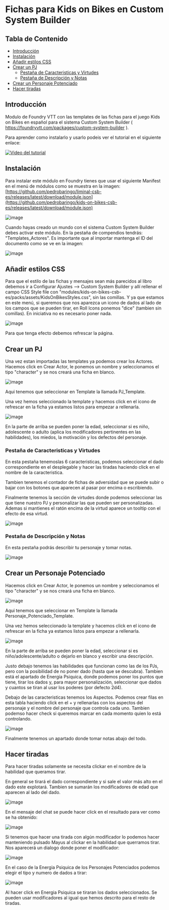 # Fichas para Kids on Bikes en Custom System Builder

## Tabla de Contenido
- [Introducción](#introducción)
- [Instalación](#instalación)
- [Añadir estilos CSS](#añadir-estilos-css)
- [Crear un PJ](#crear-un-pj)
  - [Pestaña de Caracteristicas y Virtudes](#pestaña-de-caracteristicas-y-virtudes)
  - [Pestaña de Descripción y Notas](#pestaña-de-descripción-y-notas)
- [Crear un Personaje Potenciado](#crear-un-personaje-potenciado)
- [Hacer tiradas](#hacer-tiradas)

## Introducción
Modulo de Foundry VTT con las templates de las fichas para el juego Kids on Bikes en español para el sistema Custom System Builder ( https://foundryvtt.com/packages/custom-system-builder ).

Para aprender como instalarlo y usarlo podeis ver el tutorial en el siguiente enlace:

[![Video del tutorial](http://img.youtube.com/vi/vsIx_xzhEPo/0.jpg)](http://www.youtube.com/watch?v=vsIx_xzhEPo "Tutorial Foundry-Kids on Bikes")


## Instalación
Para instalar este módulo en Foundry tienes que usar el siguiente Manifest en el menú de módulos como se muestra en la imagen: [https://github.com/pedrobaringo/liminal-csb-es/releases/latest/download/module.json](https://github.com/pedrobaringo/kids-on-bikes-csb-es/releases/latest/download/module.json)

![image](https://github.com/pedrobaringo/kids-on-bikes-csb-es/assets/148097688/fb5d72b0-12d4-405c-9ddd-0321c556f317)

Cuando hayas creado un mundo con el sistema Custom System Builder debes activar este módulo. En la pestaña de compendios tendrás: "Templates_Actores".
Es importante que al importar mantenga el ID del documento como se ve en la imagen:

![image](https://github.com/pedrobaringo/kids-on-bikes-csb-es/assets/148097688/d4ea90fb-d04a-4179-ab39-4fe8ed639835)

## Añadir estilos CSS
Para que el estilo de las fichas y mensajes sean más parecidos al libro debemos ir a Configurar Ajustes --> Custom System Builder y allí rellenar el campo CSS Style file con "modules/kids-on-bikes-csb-es/packs/assets/KidsOnBikesStyles.css", sin las comillas. Y ya que estamos en este menú, si queremos que nos aparezca un icono de dados al lado de los campos que se pueden tirar, en Roll Icons ponemos "dice" (tambien sin comillas). En iniciativa no es necesario poner nada.

![image](https://github.com/pedrobaringo/kids-on-bikes-csb-es/assets/148097688/ff90dd46-6a2d-4c17-9a7e-5c5163fcf81f)

Para que tenga efecto debemos refrescar la página.

## Crear un PJ
Una vez estan importadas las templates ya podemos crear los Actores.
Hacemos click en Crear Actor, le ponemos un nombre y seleccionamos el tipo "character" y se nos creará una ficha en blanco.

![image](https://github.com/pedrobaringo/kids-on-bikes-csb-es/assets/148097688/64c2877c-a108-40f8-870d-f27a02cda157)

Aqui tenemos que seleccionar en Template la llamada PJ_Template.

Una vez hemos seleccionado la template y hacemos click en el icono de refrescar en la ficha ya estamos listos para empezar a rellenarla.

![image](https://github.com/pedrobaringo/kids-on-bikes-csb-es/assets/148097688/68ee6e19-88dc-445d-8ce9-865311a8006e)

En la parte de arriba se pueden poner la edad, seleccionar si es niño, adolescente o adulto (aplica los modificadores pertinentes en las habilidades), los miedos, la motivación y los defectos del personaje.

### Pestaña de Caracteristicas y Virtudes
En esta pestaña tenemoslas 6 caracteristicas, podemos seleccionar el dado correspondiente en el desplegable y hacer las tiradas haciendo click en el nombre de la caracteristica.

Tambien tenemos el contador de fichas de adversidad que se puede subir o bajar con los botones que aparecen al pasar por encima o escribiendo.

Finalmente tenemos la sección de virtudes donde podemos seleccionar las que tiene nuestro PJ y personalizar las que pueden ser personalizadas. Ademas si mantienes el ratón encima de la virtud aparece un tooltip con el efecto de esa virtud.

![image](https://github.com/pedrobaringo/kids-on-bikes-csb-es/assets/148097688/7caa7f61-9a74-467e-b358-c8bda1a74f5d)

### Pestaña de Descripción y Notas
En esta pestaña podrás describir tu personaje y tomar notas.

![image](https://github.com/pedrobaringo/kids-on-bikes-csb-es/assets/148097688/57ebada2-8c33-453d-8a32-9813be940934)

## Crear un Personaje Potenciado
Hacemos click en Crear Actor, le ponemos un nombre y seleccionamos el tipo "character" y se nos creará una ficha en blanco.

![image](https://github.com/pedrobaringo/kids-on-bikes-csb-es/assets/148097688/64c2877c-a108-40f8-870d-f27a02cda157)

Aqui tenemos que seleccionar en Template la llamada Personaje_Potenciado_Template.

Una vez hemos seleccionado la template y hacemos click en el icono de refrescar en la ficha ya estamos listos para empezar a rellenarla.

![image](https://github.com/pedrobaringo/kids-on-bikes-csb-es/assets/148097688/38f1c13d-b7d9-4eed-9fcf-36728c9ffbf2)

En la parte de arriba se pueden poner la edad, seleccionar si es niño/adolescente/adulto o dejarlo en blanco y escribir una descripción.

Justo debajo tenemos las habilidades que funcionan como las de los PJs, pero con la posibilidad de no poner dado (hasta que se descubra). Tambien está el apartado de Energia Psiquica, donde podemos poner los puntos que tiene, tirar los dados y, para mayor personalización, seleccionar que dados y cuantos se tiran al usar los poderes (por defecto 2d4).

Debajo de las caracteristicas tenemos los Aspectos. Podemos crear filas en esta tabla haciendo click en el + y rellenarlas con los aspectos del personaje y el nombre del personaje que controla cada uno. Tambien podemso hacer check si queremos marcar en cada momento quien lo está controlando.

![image](https://github.com/pedrobaringo/kids-on-bikes-csb-es/assets/148097688/0b99ef3b-dbad-4cb7-b544-d11ec36a939c)

Finalmente tenemos un apartado donde tomar notas abajo del todo.

## Hacer tiradas
Para hacer tiradas solamente se necesita clickar en el nombre de la habilidad que queramos tirar.

En general se tirará el dado correspondiente y si sale el valor más alto en el dado este explotará. Tambien se sumarán los modificadores de edad que aparecen al lado del dado.

![image](https://github.com/pedrobaringo/kids-on-bikes-csb-es/assets/148097688/3b1cf0c4-ccf6-4245-88bf-53da4f93d8bc)

En el mensaje del chat se puede hacer click en el resultado para ver como se ha obtenido:

![image](https://github.com/pedrobaringo/kids-on-bikes-csb-es/assets/148097688/ab9aece9-b057-4cd5-841a-e0e580bccd80)

Si tenemos que hacer una tirada con algún modificador lo podemos hacer manteniendo pulsado Mayus al clickar en la habilidad que querramos tirar. Nos aparecerá un dialogo donde poner el modificador:

![image](https://github.com/pedrobaringo/kids-on-bikes-csb-es/assets/148097688/f186704f-bfe9-4a2a-b25b-bdb0848c4c4b)

En el caso de la Energia Psiquica de los Personajes Potenciados podemos elegir el tipo y numero de dados a tirar:

![image](https://github.com/pedrobaringo/kids-on-bikes-csb-es/assets/148097688/f878daa8-6643-47b9-8005-c9edcf3b4f4c)

Al hacer click en Energia Psiquica se tiraran los dados seleccionados. Se pueden usar modificadores al igual que hemos descrito para el resto de tiradas.
